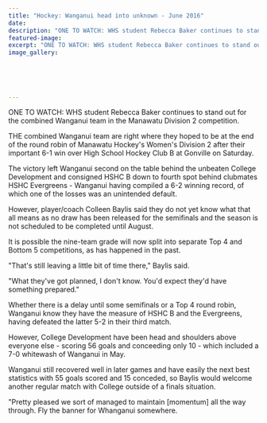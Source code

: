 ```yaml
---
title: "Hockey: Wanganui head into unknown - June 2016"
date: 
description: "ONE TO WATCH: WHS student Rebecca Baker continues to stand out for the combined Wanganui team in the Manawatu Division 2 competition, Wanganui Chronicle article on 14/6/16..."
featured-image: 
excerpt: "ONE TO WATCH: WHS student Rebecca Baker continues to stand out for the combined Wanganui team in the Manawatu Division 2 competition."
image_gallery:
	
	
	
	
	
---
```


<p>ONE TO WATCH: WHS student Rebecca Baker continues to stand out for the combined Wanganui team in the Manawatu Division 2 competition.</p>
<p>THE combined Wanganui team are right where they hoped to be at the end of the round robin of Manawatu Hockey's Women's Division 2 after their important 6-1 win over High School Hockey Club B at Gonville on Saturday.</p>
<p>The victory left Wanganui second on the table behind the unbeaten College Development and consigned HSHC B down to fourth spot behind clubmates HSHC Evergreens - Wanganui having compiled a 6-2 winning record, of which one of the losses was an unintended default.</p>
<p>However, player/coach Colleen Baylis said they do not yet know what that all means as no draw has been released for the semifinals and the season is not scheduled to be completed until August.</p>
<p>It is possible the nine-team grade will now split into separate Top 4 and Bottom 5 competitions, as has happened in the past.</p>
<p>"That's still leaving a little bit of time there," Baylis said.</p>
<p>"What they've got planned, I don't know. You'd expect they'd have something prepared."</p>
<p>Whether there is a delay until some semifinals or a Top 4 round robin, Wanganui know they have the measure of HSHC B and the Evergreens, having defeated the latter 5-2 in their third match.</p>
<p>However, College Development have been head and shoulders above everyone else - scoring 56 goals and conceeding only 10 - which included a 7-0 whitewash of Wanganui in May.</p>
<p>Wanganui still recovered well in later games and have easily the next best statistics with 55 goals scored and 15 conceded, so Baylis would welcome another regular match with College outside of a finals situation.</p>
<p>"Pretty pleased we sort of managed to maintain [momentum] all the way through. Fly the banner for Whanganui somewhere.</p>

